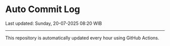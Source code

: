 # Auto Commit Log

Last updated: Sunday, 20-07-2025 08:20 WIB

---

This repository is automatically updated every hour using GitHub Actions.
